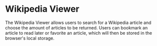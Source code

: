# Wikipedia Viewer
The Wikipedia Viewer allows users to search for a Wikipedia article and choose the amount of articles to be returned. Users can bookmark an article to read later or favorite an article, which will then be stored in the browser's local storage.